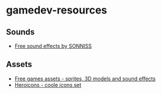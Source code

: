 # gamedev-resources

## Sounds
* [Free sound effects by SONNISS](https://sonniss.com/gameaudiogdc18)

## Assets
* [Free games assets - sprites, 3D models and sound effects](https://kenney.nl/)
* [Heroicons - coole icons set](https://heroicons.dev)
